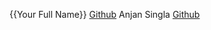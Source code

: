 {{Your Full Name}} [Github](https://github.com/kaurjasleen240305)
Anjan Singla [Github](https://github.com/AnjanSingla)
